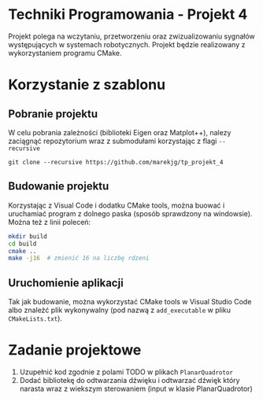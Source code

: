 # Techniki Programowania - Projekt 4
Projekt polega na wczytaniu, przetworzeniu oraz zwizualizowaniu sygnałów występujących w systemach robotycznych. Projekt będzie realizowany z wykorzystaniem programu CMake.


# Korzystanie z szablonu
## Pobranie projektu
W celu pobrania zależności (biblioteki Eigen oraz Matplot++), nalezy zaciągnąć repozytorium wraz z submodułami korzystając z flagi `--recursive`

`git clone --recursive https://github.com/marekjg/tp_projekt_4`

## Budowanie projektu
Korzystając z Visual Code i dodatku CMake tools, można buować i uruchamiać program z dolnego paska (sposób sprawdzony na windowsie). Można też z linii poleceń:

```bash
mkdir build
cd build
cmake ..
make -j16  # zmienić 16 na liczbę rdzeni
```

## Uruchomienie aplikacji
Tak jak budowanie, można wykorzystać CMake tools w Visual Studio Code albo znaleźć plik wykonywalny (pod nazwą z `add_executable` w pliku `CMakeLists.txt`).

# Zadanie projektowe
1. Uzupełnić kod zgodnie z polami TODO w plikach `PlanarQuadrotor`
2. Dodać bibliotekę do odtwarzania dźwięku i odtwarzać dźwięk który narasta wraz z wiekszym sterowaniem (input w klasie PlanarQuadrotor)
